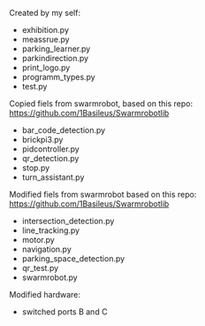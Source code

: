 Created by my self:
- exhibition.py
- meassrue.py
- parking_learner.py
- parkindirection.py
- print_logo.py
- programm_types.py
- test.py

Copied fiels from swarmrobot, based on this repo: https://github.com/1Basileus/Swarmrobotlib
- bar_code_detection.py
- brickpi3.py
- pidcontroller.py
- qr_detection.py
- stop.py
- turn_assistant.py


Modified fiels from swarmrobot based on this repo: https://github.com/1Basileus/Swarmrobotlib
- intersection_detection.py
- line_tracking.py
- motor.py
- navigation.py
- parking_space_detection.py
- qr_test.py
- swarmrobot.py

Modified hardware:
- switched ports B and C